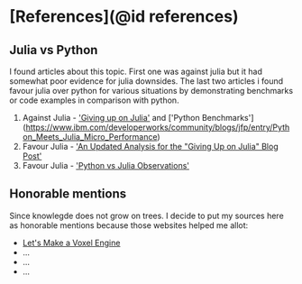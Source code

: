 # [References](@id references)

## Julia vs Python
I found articles about this topic. First one was against julia but it had somewhat poor evidence for julia downsides.
The last two articles i found favour julia over python for various situations by demonstrating benchmarks or code examples in comparison with python.

1. Against Julia - ['Giving up on Julia'](http://www.zverovich.net/2016/05/13/giving-up-on-julia.html) and ['Python Benchmarks'] (https://www.ibm.com/developerworks/community/blogs/jfp/entry/Python_Meets_Julia_Micro_Performance)
2. Favour Julia - ['An Updated Analysis for the "Giving Up on Julia" Blog Post'](https://tk3369.wordpress.com/2018/02/04/an-updated-analysis-for-the-giving-up-on-julia-blog-post/)
3. Favour Julia - ['Python vs Julia Observations'](https://medium.com/@Jernfrost/python-vs-julia-observations-e61ee667fa95)

## Honorable mentions
Since knowlegde does not grow on trees. I decide to put my sources here as honorable mentions because those websites helped me allot:
* [Let's Make a Voxel Engine](https://sites.google.com/site/letsmakeavoxelengine/)
* ...
* ...
* ...
